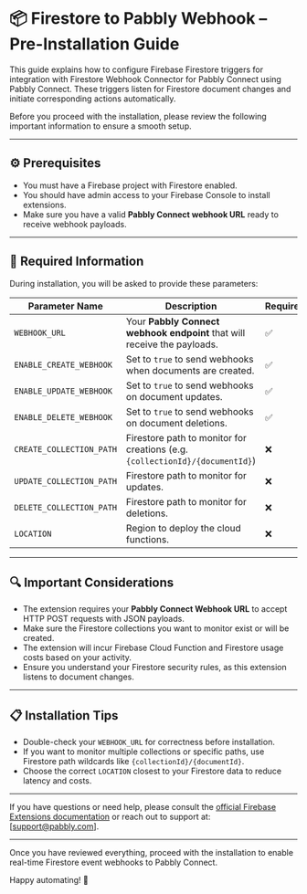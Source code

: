 # 📦 Firestore to Pabbly Webhook – Pre-Installation Guide

This guide explains how to configure Firebase Firestore triggers for integration with Firestore Webhook Connector for Pabbly Connect using Pabbly Connect. These triggers listen for Firestore document changes and initiate corresponding actions automatically.

Before you proceed with the installation, please review the following important information to ensure a smooth setup.

---

## ⚙️ Prerequisites

- You must have a Firebase project with Firestore enabled.
- You should have admin access to your Firebase Console to install extensions.
- Make sure you have a valid **Pabbly Connect webhook URL** ready to receive webhook payloads.

---

## 🔑 Required Information

During installation, you will be asked to provide these parameters:

| Parameter Name              | Description                                                                 | Required | Example                                      |
|----------------------------|-----------------------------------------------------------------------------|----------|----------------------------------------------|
| `WEBHOOK_URL`              | Your **Pabbly Connect webhook endpoint** that will receive the payloads.    | ✅       | `https://connect.pabbly.com/workflow/send`  |
| `ENABLE_CREATE_WEBHOOK`    | Set to `true` to send webhooks when documents are created.                  | ✅       | `true`                                       |
| `ENABLE_UPDATE_WEBHOOK`    | Set to `true` to send webhooks on document updates.                         | ✅       | `true`                                       |
| `ENABLE_DELETE_WEBHOOK`    | Set to `true` to send webhooks on document deletions.                       | ✅       | `true`                                       |
| `CREATE_COLLECTION_PATH`   | Firestore path to monitor for creations (e.g. `{collectionId}/{documentId}`) | ❌       | `orders/{orderId}`                            |
| `UPDATE_COLLECTION_PATH`   | Firestore path to monitor for updates.                                      | ❌       | `orders/{orderId}`                            |
| `DELETE_COLLECTION_PATH`   | Firestore path to monitor for deletions.                                    | ❌       | `orders/{orderId}`                            |
| `LOCATION`                 | Region to deploy the cloud functions.                                       | ❌       | `us-central1`                                |

---

## 🔍 Important Considerations

- The extension requires your **Pabbly Connect Webhook URL** to accept HTTP POST requests with JSON payloads.
- Make sure the Firestore collections you want to monitor exist or will be created.
- The extension will incur Firebase Cloud Function and Firestore usage costs based on your activity.
- Ensure you understand your Firestore security rules, as this extension listens to document changes.

---

## 📋 Installation Tips

- Double-check your `WEBHOOK_URL` for correctness before installation.
- If you want to monitor multiple collections or specific paths, use Firestore path wildcards like `{collectionId}/{documentId}`.
- Choose the correct `LOCATION` closest to your Firestore data to reduce latency and costs.

---

If you have questions or need help, please consult the [official Firebase Extensions documentation](https://firebase.google.com/docs/extensions) or reach out to support at: [support@pabbly.com].

---

Once you have reviewed everything, proceed with the installation to enable real-time Firestore event webhooks to Pabbly Connect.

Happy automating! 🚀
